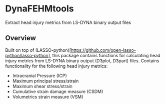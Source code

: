 # DynaFEHMtools

Extract head injury metrics from LS-DYNA binary output files

## Overview

Built on top of (LASSO-python)[https://github.com/open-lasso-python/lasso-python], this package contains functions for calculating head injury metrics from LS-DYNA binary output (D3plot, D3part) files.  Contains functionality for the following head injury metrics:
- Intracranial Pressure (ICP)
- Maximum principal stress/strain
- Maximum shear stress/strain
- Cumulative strain damage measure (CSDM)
- Volumetrics strain measure (VSM)